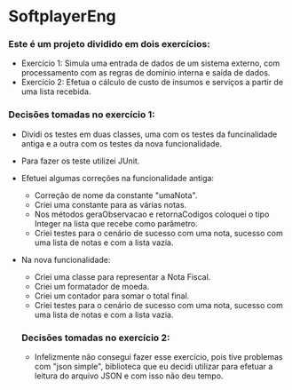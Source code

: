 # SoftplayerEng

### Este é um projeto dividido em dois exercícios:
* Exercício 1: Simula uma entrada de dados de um sistema externo, com processamento com as regras de domínio interna e saída de dados.
* Exercício 2: Efetua o cálculo de custo de insumos e serviços a partir de uma lista recebida.

### Decisões tomadas no exercício 1:
* Dividi os testes em duas classes, uma com os testes da funcinalidade antiga e a outra com os testes da nova funcionalidade.
* Para fazer os teste utilizei JUnit.
* Efetuei algumas correções na funcionalidade antiga:
  - Correção de nome da constante "umaNota".
  - Criei uma constante para as várias notas.
  - Nos métodos geraObservacao e retornaCodigos coloquei o tipo Integer na lista que recebe como parâmetro.
  - Criei testes para o cenário de sucesso com uma nota, sucesso com uma lista de notas e com a lista vazia.
* Na nova funcionalidade:
  - Criei uma classe para representar a Nota Fiscal.
  - Criei um formatador de moeda.
  - Criei um contador para somar o total final.
  - Criei testes para o cenário de sucesso com uma nota, sucesso com uma lista de notas e com a lista vazia.
  
  ### Decisões tomadas no exercício 2:
  * Infelizmente não consegui fazer esse exercício, pois tive problemas com "json simple", biblioteca que eu decidi utilizar para 
  efetuar a leitura do arquivo JSON e com isso não deu tempo.
